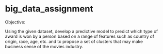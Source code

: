 # big_data_assignment

Objective: 

Using the given dataset, develop a predictive model to predict which type of award is won by a person based on a range of features such as country of origin, race, age, etc. and to propose a set of clusters that may make business sense of the movies industry.
